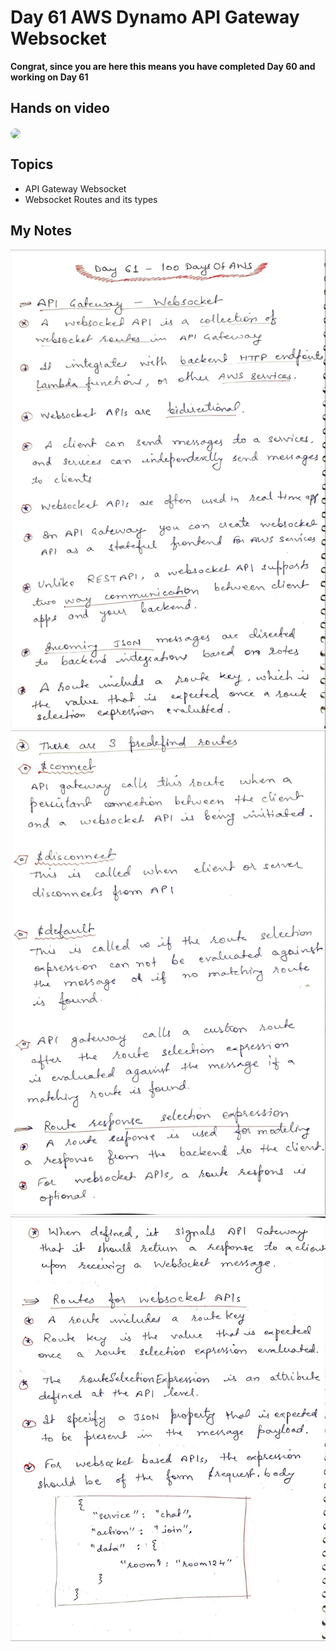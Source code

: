 # Day 61 AWS Dynamo API Gateway Websocket

**Congrat, since you are here this means you have completed Day 60 and working on Day 61**

## Hands on video
<a href="https://youtu.be/RIq5d4A51uc">
<img src="https://i3.ytimg.com/vi/RIq5d4A51uc/hqdefault.jpg" align="center" width="200" style="border-radius:40px" />
</a>

## Topics
  - API Gateway Websocket
  - Websocket Routes and its types

## My Notes
  ![1](./images/134e6158a71a4014ba2c9ec175dde835e4582cec.jpeg)
  ![2](./images/7935988b52ffe2b25a92e5998589f180ad43af0c.jpeg)
  ![3](./images/d6adebfc8c09c71c76ef9848164d0b80c20b2cfa.jpeg)




